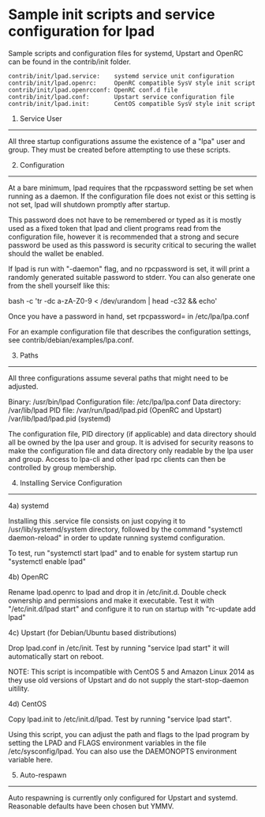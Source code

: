 Sample init scripts and service configuration for lpad
==========================================================

Sample scripts and configuration files for systemd, Upstart and OpenRC
can be found in the contrib/init folder.

    contrib/init/lpad.service:    systemd service unit configuration
    contrib/init/lpad.openrc:     OpenRC compatible SysV style init script
    contrib/init/lpad.openrcconf: OpenRC conf.d file
    contrib/init/lpad.conf:       Upstart service configuration file
    contrib/init/lpad.init:       CentOS compatible SysV style init script

1. Service User
---------------------------------

All three startup configurations assume the existence of a "lpa" user
and group.  They must be created before attempting to use these scripts.

2. Configuration
---------------------------------

At a bare minimum, lpad requires that the rpcpassword setting be set
when running as a daemon.  If the configuration file does not exist or this
setting is not set, lpad will shutdown promptly after startup.

This password does not have to be remembered or typed as it is mostly used
as a fixed token that lpad and client programs read from the configuration
file, however it is recommended that a strong and secure password be used
as this password is security critical to securing the wallet should the
wallet be enabled.

If lpad is run with "-daemon" flag, and no rpcpassword is set, it will
print a randomly generated suitable password to stderr.  You can also
generate one from the shell yourself like this:

bash -c 'tr -dc a-zA-Z0-9 < /dev/urandom | head -c32 && echo'

Once you have a password in hand, set rpcpassword= in /etc/lpa/lpa.conf

For an example configuration file that describes the configuration settings,
see contrib/debian/examples/lpa.conf.

3. Paths
---------------------------------

All three configurations assume several paths that might need to be adjusted.

Binary:              /usr/bin/lpad
Configuration file:  /etc/lpa/lpa.conf
Data directory:      /var/lib/lpad
PID file:            /var/run/lpad/lpad.pid (OpenRC and Upstart)
                     /var/lib/lpad/lpad.pid (systemd)

The configuration file, PID directory (if applicable) and data directory
should all be owned by the lpa user and group.  It is advised for security
reasons to make the configuration file and data directory only readable by the
lpa user and group.  Access to lpa-cli and other lpad rpc clients
can then be controlled by group membership.

4. Installing Service Configuration
-----------------------------------

4a) systemd

Installing this .service file consists on just copying it to
/usr/lib/systemd/system directory, followed by the command
"systemctl daemon-reload" in order to update running systemd configuration.

To test, run "systemctl start lpad" and to enable for system startup run
"systemctl enable lpad"

4b) OpenRC

Rename lpad.openrc to lpad and drop it in /etc/init.d.  Double
check ownership and permissions and make it executable.  Test it with
"/etc/init.d/lpad start" and configure it to run on startup with
"rc-update add lpad"

4c) Upstart (for Debian/Ubuntu based distributions)

Drop lpad.conf in /etc/init.  Test by running "service lpad start"
it will automatically start on reboot.

NOTE: This script is incompatible with CentOS 5 and Amazon Linux 2014 as they
use old versions of Upstart and do not supply the start-stop-daemon uitility.

4d) CentOS

Copy lpad.init to /etc/init.d/lpad. Test by running "service lpad start".

Using this script, you can adjust the path and flags to the lpad program by
setting the LPAD and FLAGS environment variables in the file
/etc/sysconfig/lpad. You can also use the DAEMONOPTS environment variable here.

5. Auto-respawn
-----------------------------------

Auto respawning is currently only configured for Upstart and systemd.
Reasonable defaults have been chosen but YMMV.
